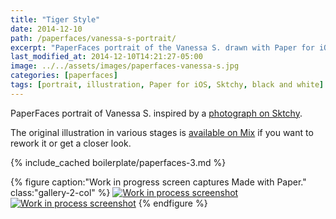 ```yaml
---
title: "Tiger Style"
date: 2014-12-10
path: /paperfaces/vanessa-s-portrait/
excerpt: "PaperFaces portrait of the Vanessa S. drawn with Paper for iOS on an iPad."
last_modified_at: 2014-12-10T14:21:27-05:00
image: ../../assets/images/paperfaces-vanessa-s.jpg
categories: [paperfaces]
tags: [portrait, illustration, Paper for iOS, Sktchy, black and white]
---
```


PaperFaces portrait of Vanessa S. inspired by a [photograph on Sktchy](https://sktchy.com/NjZR3H).

The original illustration in various stages is [available on Mix](https://mix.fiftythree.com/11098-Michael-Rose/1265535) if you want to rework it or get a closer look.

{% include_cached boilerplate/paperfaces-3.md %}

{% figure caption:"Work in progress screen captures Made with Paper." class:"gallery-2-col" %}
[![Work in process screenshot](../../assets/images/paperfaces-vanessa-s-process-1-600.jpg)](../../assets/images/paperfaces-vanessa-s-process-1-lg.jpg) [![Work in process screenshot](../../assets/images/paperfaces-vanessa-s-process-2-600.jpg)](../../assets/images/paperfaces-vanessa-s-process-2-lg.jpg)
{% endfigure %}
